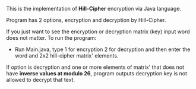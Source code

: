 This is the implementation of <b>Hill-Cipher</b> encryption via Java language.

Program has 2 options, encryption and decryption by Hill-Cipher.

If you just want to see the encryption or decryption matrix (key) input word does not matter.
To run the program:
<p></p>
<ul>
  <li>Run Main.java, type 1 for encryption 2 for decryption and then enter the word and 2x2 hill-cipher matrix' elements.</li>
</ul> 
If option is decryption and one or more elements of matrix' that does not have <b>inverse values at modulo 26</b>, program outputs decryption key is not allowed to decrypt that text. 
